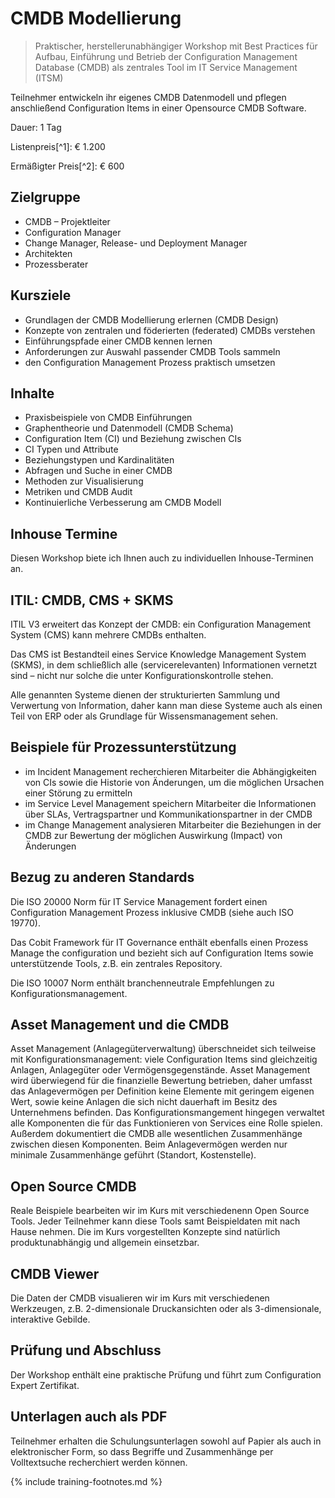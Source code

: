 ---
---
# CMDB Modellierung

> Praktischer, herstellerunabhängiger Workshop mit Best Practices für Aufbau, Einführung und Betrieb der Configuration Management Database (CMDB) als zentrales Tool im IT Service Management (ITSM)

Teilnehmer entwickeln ihr eigenes CMDB Datenmodell und pflegen anschließend Configuration Items in einer Opensource CMDB Software.

Dauer: 1 Tag

Listenpreis[^1]: € 1.200

Ermäßigter Preis[^2]: € 600

## Zielgruppe

* CMDB – Projektleiter
* Configuration Manager
* Change Manager, Release- und Deployment Manager
* Architekten
* Prozessberater

## Kursziele

* Grundlagen der CMDB Modellierung erlernen (CMDB Design)
* Konzepte von zentralen und föderierten (federated) CMDBs verstehen
* Einführungspfade einer CMDB kennen lernen
* Anforderungen zur Auswahl passender CMDB Tools sammeln
* den Configuration Management Prozess praktisch umsetzen

## Inhalte

* Praxisbeispiele von CMDB Einführungen
* Graphentheorie und Datenmodell (CMDB Schema)
* Configuration Item (CI) und Beziehung zwischen CIs
* CI Typen und Attribute
* Beziehungstypen und Kardinalitäten
* Abfragen und Suche in einer CMDB
* Methoden zur Visualisierung
* Metriken und CMDB Audit
* Kontinuierliche Verbesserung am CMDB Modell

## Inhouse Termine

Diesen Workshop biete ich Ihnen auch zu individuellen Inhouse-Terminen an.

## ITIL: CMDB, CMS + SKMS

ITIL V3 erweitert das Konzept der CMDB: ein Configuration Management System (CMS) kann mehrere CMDBs enthalten.

Das CMS ist Bestandteil eines Service Knowledge Management System (SKMS), in dem schließlich alle (servicerelevanten) Informationen vernetzt sind – nicht nur solche die unter Konfigurationskontrolle stehen.

Alle genannten Systeme dienen der strukturierten Sammlung und Verwertung von Information, daher kann man diese Systeme auch als einen Teil von ERP oder als Grundlage für Wissensmanagement sehen.

## Beispiele für Prozessunterstützung

* im Incident Management recherchieren Mitarbeiter die Abhängigkeiten von CIs sowie die Historie von Änderungen, um die möglichen Ursachen einer Störung zu ermitteln
* im Service Level Management speichern Mitarbeiter die Informationen über SLAs, Vertragspartner und Kommunikationspartner in der CMDB
* im Change Management analysieren Mitarbeiter die Beziehungen in der CMDB zur Bewertung der möglichen Auswirkung (Impact) von Änderungen

## Bezug zu anderen Standards

Die ISO 20000 Norm für IT Service Management fordert einen Configuration Management Prozess inklusive CMDB (siehe auch ISO 19770).

Das Cobit Framework für IT Governance enthält ebenfalls einen Prozess Manage the configuration und bezieht sich auf Configuration Items sowie unterstützende Tools, z.B. ein zentrales Repository.

Die ISO 10007 Norm enthält branchenneutrale Empfehlungen zu Konfigurationsmanagement.

## Asset Management und die CMDB

Asset Management (Anlagegüterverwaltung) überschneidet sich teilweise mit Konfigurationsmanagement: viele Configuration Items sind gleichzeitig Anlagen, Anlagegüter oder Vermögensgegenstände. Asset Management wird überwiegend für die finanzielle Bewertung betrieben, daher umfasst das Anlagevermögen per Definition keine Elemente mit geringem eigenen Wert, sowie keine Anlagen die sich nicht dauerhaft im Besitz des Unternehmens befinden. Das Konfigurationsmangement hingegen verwaltet alle Komponenten die für das Funktionieren von Services eine Rolle spielen. Außerdem dokumentiert die CMDB alle wesentlichen Zusammenhänge zwischen diesen Komponenten. Beim Anlagevermögen werden nur minimale Zusammenhänge geführt (Standort, Kostenstelle).

## Open Source CMDB

Reale Beispiele bearbeiten wir im Kurs mit verschiedenenn Open Source Tools. Jeder Teilnehmer kann diese Tools samt Beispieldaten mit nach Hause nehmen. Die im Kurs vorgestellten Konzepte sind natürlich produktunabhängig und allgemein einsetzbar.

## CMDB Viewer

Die Daten der CMDB visualieren wir im Kurs mit verschiedenen Werkzeugen, z.B. 2-dimensionale Druckansichten oder als 3-dimensionale, interaktive Gebilde.

## Prüfung und Abschluss

Der Workshop enthält eine praktische Prüfung und führt zum Configuration Expert Zertifikat.

## Unterlagen auch als PDF

Teilnehmer erhalten die Schulungsunterlagen sowohl auf Papier als auch in elektronischer Form, so dass Begriffe und Zusammenhänge per Volltextsuche recherchiert werden können.

{% include training-footnotes.md %}
